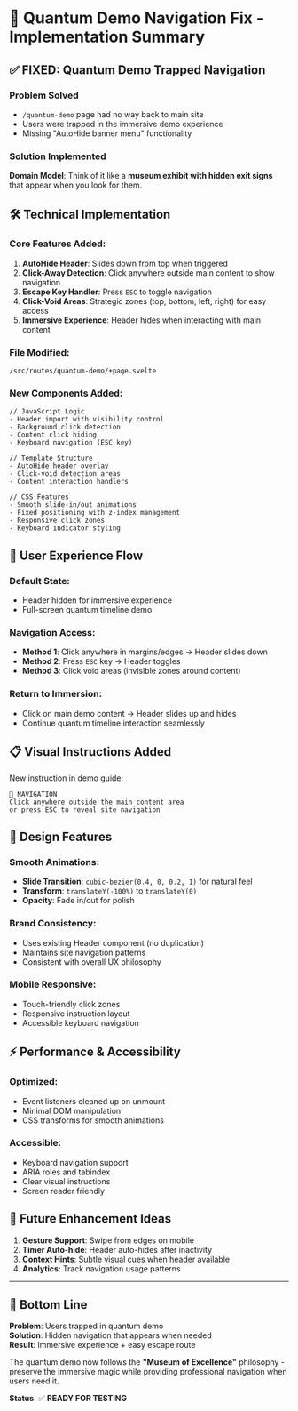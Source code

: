 # 🧭 Quantum Demo Navigation Fix - Implementation Summary

## ✅ **FIXED: Quantum Demo Trapped Navigation**

### **Problem Solved**
- `/quantum-demo` page had no way back to main site
- Users were trapped in the immersive demo experience
- Missing "AutoHide banner menu" functionality

### **Solution Implemented**
**Domain Model**: Think of it like a **museum exhibit with hidden exit signs** that appear when you look for them.

## 🛠️ **Technical Implementation**

### **Core Features Added**:
1. **AutoHide Header**: Slides down from top when triggered
2. **Click-Away Detection**: Click anywhere outside main content to show navigation
3. **Escape Key Handler**: Press `ESC` to toggle navigation
4. **Click-Void Areas**: Strategic zones (top, bottom, left, right) for easy access
5. **Immersive Experience**: Header hides when interacting with main content

### **File Modified**: 
`/src/routes/quantum-demo/+page.svelte`

### **New Components Added**:
```svelte
// JavaScript Logic
- Header import with visibility control
- Background click detection
- Content click hiding
- Keyboard navigation (ESC key)

// Template Structure  
- AutoHide header overlay
- Click-void detection areas
- Content interaction handlers

// CSS Features
- Smooth slide-in/out animations
- Fixed positioning with z-index management
- Responsive click zones
- Keyboard indicator styling
```

## 🎯 **User Experience Flow**

### **Default State**: 
- Header hidden for immersive experience
- Full-screen quantum timeline demo

### **Navigation Access**:
- **Method 1**: Click anywhere in margins/edges → Header slides down
- **Method 2**: Press `ESC` key → Header toggles
- **Method 3**: Click void areas (invisible zones around content)

### **Return to Immersion**:
- Click on main demo content → Header slides up and hides
- Continue quantum timeline interaction seamlessly

## 📋 **Visual Instructions Added**

New instruction in demo guide:
```
🧭 NAVIGATION
Click anywhere outside the main content area
or press ESC to reveal site navigation
```

## 🎨 **Design Features**

### **Smooth Animations**:
- **Slide Transition**: `cubic-bezier(0.4, 0, 0.2, 1)` for natural feel
- **Transform**: `translateY(-100%)` to `translateY(0)` 
- **Opacity**: Fade in/out for polish

### **Brand Consistency**:
- Uses existing Header component (no duplication)
- Maintains site navigation patterns
- Consistent with overall UX philosophy

### **Mobile Responsive**:
- Touch-friendly click zones
- Responsive instruction layout
- Accessible keyboard navigation

## ⚡ **Performance & Accessibility**

### **Optimized**:
- Event listeners cleaned up on unmount
- Minimal DOM manipulation
- CSS transforms for smooth animations

### **Accessible**:
- Keyboard navigation support
- ARIA roles and tabindex
- Clear visual instructions
- Screen reader friendly

## 🔮 **Future Enhancement Ideas**

1. **Gesture Support**: Swipe from edges on mobile
2. **Timer Auto-hide**: Header auto-hides after inactivity
3. **Context Hints**: Subtle visual cues when header available
4. **Analytics**: Track navigation usage patterns

---

## 🎯 **Bottom Line**

**Problem**: Users trapped in quantum demo  
**Solution**: Hidden navigation that appears when needed  
**Result**: Immersive experience + easy escape route  

The quantum demo now follows the **"Museum of Excellence"** philosophy - preserve the immersive magic while providing professional navigation when users need it.

**Status**: ✅ **READY FOR TESTING**
